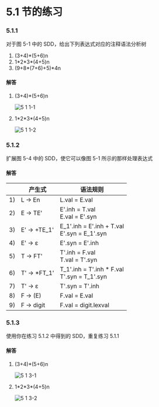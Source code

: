# 5.1 节的练习

### 5.1.1

对于图 5-1 中的 SDD，给出下列表达式对应的注释语法分析树

1. (3+4)\*(5+6)n
2. 1\*2\*3\*(4+5)n
3. (9+8\*(7+6)+5)\*4n

#### 解答

1. (3+4)\*(5+6)n
   
    ![5 1 1-1](https://f.cloud.github.com/assets/340282/869233/d376f6d0-f7ee-11e2-9ce1-5a268c1e77c8.gif)

2. 1\*2\*3\*(4+5)n

    ![5 1 1-2](https://f.cloud.github.com/assets/340282/869221/d42a32be-f7ed-11e2-940d-7db7f93b75a0.gif)


### 5.1.2

扩展图 5-4 中的 SDD，使它可以像图 5-1 所示的那样处理表达式

#### 解答

<table>
    <thead>
        <tr>
            <th></th>
            <th>产生式</th>
            <th>语法规则</th>
        </tr>
    </thead>
    <tbody>
        <tr>
            <td>1)</td>
            <td>L -> En</td>
            <td>L.val = E.val</td>
        </tr>
        <tr>
            <td>2)</td>
            <td>E -> TE'</td>
            <td>E'.inh = T.val<br/>E.val = E'.syn</td>
        </tr>
        <tr>
            <td>3)</td>
            <td>E' -> +TE_1'</td>
            <td>E_1'.inh = E'.inh + T.val<br/>E'.syn = E_1'.syn</td>
        </tr>
        <tr>
            <td>4)</td>
            <td>E' -> ε</td>
            <td>E'.syn = E'.inh</td>
        </tr>
        <tr>
            <td>5)</td>
            <td>T -> FT'</td>
            <td>T'.inh = F.val<br/>T.val = T'.syn</td>
        </tr>
        <tr>
            <td>6)</td>
            <td>T' -> *FT_1'</td>
            <td>T_1'.inh = T'.inh * F.val<br/>T'.syn = T_1'.syn</td>
        </tr>
        <tr>
            <td>7)</td>
            <td>T' -> ε</td>
            <td>T'.syn = T'.inh</td>
        </tr>
        <tr>
            <td>8)</td>
            <td>F -> (E)</td>
            <td>F.val = E.val</td>
        </tr>
        <tr>
            <td>9)</td>
            <td>F -> digit</td>
            <td>F.val = digit.lexval</td>
        </tr>
    </tbody>
</table>

### 5.1.3

使用你在练习 5.1.2 中得到的 SDD，重复练习 5.1.1

#### 解答

1. (3+4)\*(5+6)n

    ![5 1 3-1](https://f.cloud.github.com/assets/340282/869333/278de5de-f7f5-11e2-9c63-c0aca2b8f843.gif)


2. 1\*2\*3\*(4+5)n

    ![5 1 3-2](https://f.cloud.github.com/assets/340282/883253/4a39c628-f97d-11e2-992a-4efbe81cce27.gif)

